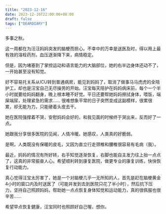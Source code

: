 ```yaml
---
title: "2023-12-16"
date: 2023-12-16T22:00:00+08:00
draft: false
tags: ["DEARDIARY"]
---
```


多事之秋。

这一周都在为汪汪妈妈突发的脑梗而担心。不幸中的万幸是送医及时，得以用上最有效的溶栓药剂，血压逐渐降下来，病情稳定。

但是，因为堵塞到了掌控运动和语言能力的大脑部位，她的右半边身体还动不了，一开始甚至没有知觉。

好不容易托关系从ICU转到普通病房，能见到妈妈了，取消了做事马马虎虎的全陪护工，却也是汪宝自己无尽操劳的开始。汪宝每天陪护在妈妈病床前，每个一个半小时就要给妈妈翻身，晚上根本睡不好觉。平日还要帮她妈妈擦拭身体，喂饭，端屎端尿，处理紧急的需求…… 很难想象平常的日子突然变成这副模样，很累很累，却无能为力，只能硬着头皮去干。

她在医院强撑着不哭，安慰妈妈会好的，和我见面的时候终于哭出来，反而好了一点。

她跟我分享很多医院的见闻，人情冷暖。她感叹，人类真的好脆弱。

是啊，人类既没有保暖的皮毛，又因为直立行走颈椎和腰椎很容易有毛病（我）。

最近，妈妈的情况有所好转，右手知觉逐渐恢复，右脚也能自主发力往上抬一点点了，这真的非常振奋人心。希望顺利转到康复医院，做更专业的康复训练，快快恢复行动能力。

真心觉得汪宝太厉害了，她是一个对脑梗几乎一无所知的人，首先是赶在脑梗黄金4小时的窗口内及时送医了（可能并发到去到医院只花了半小时），然后抗下压力，坚持自己照顾妈妈，帮助她一点点恢复身体知觉和运动能力，真的很佩服也很辛苦……

希望早点恢复健康，汪宝同时也照顾好自己喔，想你。